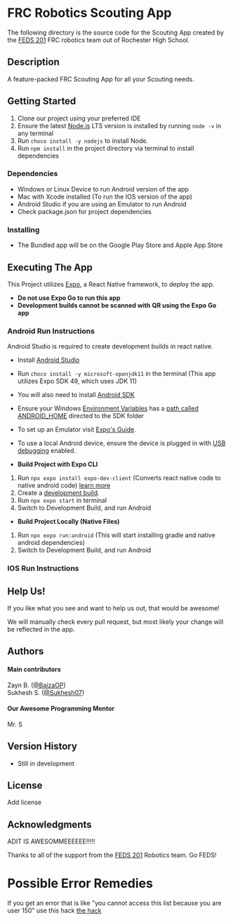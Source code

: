 # FRC Robotics Scouting App

The following directory is the source code for the Scouting App created by the [FEDS 201](https://www.feds201.com/) FRC robotics team
out of Rochester High School.

## Description

A feature-packed FRC Scouting App for all your Scouting needs.

## Getting Started

1. Clone our project using your preferred IDE
2. Ensure the latest [Node.js](https://nodejs.org/en) LTS version is installed by running `node -v` in any terminal
3. Run `choco install -y nodejs` to install Node.
4. Run `npm install` in the project directory via terminal to install dependencies

### Dependencies

- Windows or Linux Device to run Android version of the app
- Mac with Xcode installed (To run the IOS version of the app)
- Android Studio if you are using an Emulator to run Android
- Check package.json for project dependencies

### Installing

- The Bundled app will be on the Google Play Store and Apple App Store

## Executing The App

This Project utilizes [Expo](https://docs.expo.dev/), a React Native framework, to deploy the app.

- **Do not use Expo Go to run this app**
- **Development builds cannot be scanned with QR using the Expo Go app**

### Android Run Instructions

Android Studio is required to create development builds in react native.

- Install [Android Studio](https://developer.android.com/studio)
- Run `choco install -y microsoft-openjdk11` in the terminal (This app utilizes Expo SDK 49, which uses JDK 11)
- You will also need to install [Android SDK](https://docs.expo.dev/guides/local-app-development/)
- Ensure your Windows [Environment Variables](https://developer.android.com/tools/variables#envar) has a [path called ANDROID_HOME](https://developer.android.com/tools/variables) directed to the SDK folder
- To set up an Emulator visit [Expo's Guide](https://docs.expo.dev/workflow/android-studio-emulator/).
- To use a local Android device, ensure the device is plugged in with [USB debugging](https://developer.android.com/studio/debug/dev-options) enabled.

- **Build Project with Expo CLI**

1. Run `npx expo install expo-dev-client` (Converts react native code to native android code) [learn more](https://docs.expo.dev/develop/development-builds/introduction/#what-is-expo-dev-client)
2. Create a [development build](https://docs.expo.dev/develop/development-builds/create-a-build/).
3. Run `npx expo start` in terminal
4. Switch to Development Build, and run Android

- **Build Project Locally (Native Files)**

1. Run `npx expo run:android` (This will start installing gradle and native android dependencies)
2. Switch to Development Build, and run Android

### IOS Run Instructions

## Help Us!

If you like what you see and want to help us out, that would be awesome!

We will manually check every pull request, but most likely your change will be reflected in the app.

## Authors

#### Main contributors

Zayn B. ([@BaizaOP](https://github.com/BaizaOP))  
Sukhesh S. ([@Sukhesh07](https://github.com/Sukhesh07))

#### Our Awesome Programming Mentor

Mr. S

## Version History

- Still in development

## License

Add license

## Acknowledgments

ADIT IS AWESOMMEEEEEE!!!!!

Thanks to all of the support from the [FEDS 201](https://www.feds201.com) Robotics team. Go FEDS!

# Possible Error Remedies

If you get an error that is like "you cannot access this list because you are user 150" use this hack
[the hack](https://github.com/expo/expo/issues/22473#issuecomment-1546718389)
